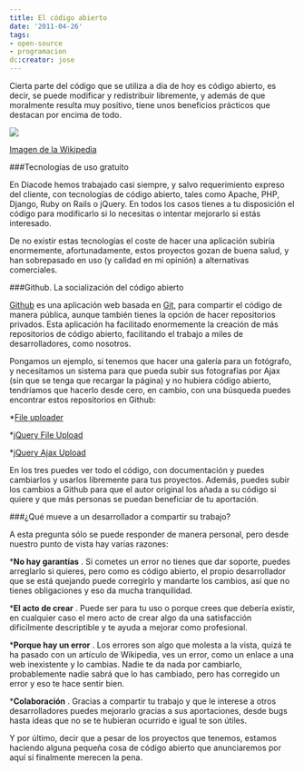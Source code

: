 ```yaml
---
title: El código abierto
date: '2011-04-26'
tags:
- open-source
- programacion
dc:creator: jose
---
```


Cierta parte del código que se utiliza a día de hoy es código abierto, es decir, se puede modificar y redistribuir libremente, y además de que moralmente resulta muy positivo, tiene unos beneficios prácticos que destacan por encima de todo.

![](http://upload.wikimedia.org/wikipedia/commons/thumb/4/42/Opensource.svg/288px-Opensource.svg.png)

[Imagen de la Wikipedia](http://es.wikipedia.org/wiki/C%C3%B3digo_abierto)<!--more-->

###Tecnologías de uso gratuito


En Diacode hemos trabajado casi siempre, y salvo requerimiento expreso del cliente, con tecnologías de código abierto, tales como Apache, PHP, Django, Ruby on Rails o jQuery. En todos los casos tienes a tu disposición el código para modificarlo si lo necesitas o intentar mejorarlo si estás interesado.


De no existir estas tecnologías el coste de hacer una aplicación subiría enormemente, afortunadamente, estos proyectos gozan de buena salud, y han sobrepasado en uso (y calidad en mi opinión) a alternativas comerciales.


###Github. La socialización del código abierto


[Github](https://github.com/) es una aplicación web basada en 
[Git](http://es.wikipedia.org/wiki/Git), para compartir el código de manera pública, aunque también tienes la opción de hacer repositorios privados. Esta aplicación ha facilitado enormemente la creación de más repositorios de código abierto, facilitando el trabajo a miles de desarrolladores, como nosotros.


Pongamos un ejemplo, si tenemos que hacer una galería para un fotógrafo, y necesitamos un sistema para que pueda subir sus fotografías por Ajax (sin que se tenga que recargar la página) y no hubiera código abierto, tendríamos que hacerlo desde cero, en cambio, con una búsqueda puedes encontrar estos repositorios en Github:

*[File uploader](https://github.com/valums/file-uploader)

	
*[jQuery File Upload](https://github.com/blueimp/jQuery-File-Upload)

	
*[jQuery Ajax Upload](https://github.com/codler/jQuery-Ajax-Upload)


En los tres puedes ver todo el código, con documentación y puedes cambiarlos y usarlos libremente para tus proyectos. Además, puedes subir los cambios a Github para que el autor original los añada a su código si quiere y que más personas se puedan beneficiar de tu aportación.



###¿Qué mueve a un desarrollador a compartir su trabajo?


A esta pregunta sólo se puede responder de manera personal, pero desde nuestro punto de vista hay varias razones:


***No hay garantías**
. Si cometes un error no tienes que dar soporte, puedes arreglarlo si quieres, pero como es código abierto, el propio desarrollador que se está quejando puede corregirlo y mandarte los cambios, así que no tienes obligaciones y eso da mucha tranquilidad.

	
***El acto de crear**
. Puede ser para tu uso o porque crees que debería existir, en cualquier caso el mero acto de crear algo da una satisfacción dificilmente descriptible y te ayuda a mejorar como profesional.

	
***Porque hay un error**
. Los errores son algo que molesta a la vista, quizá te ha pasado con un artículo de Wikipedia, ves un error, como un enlace a una web inexistente y lo cambias. Nadie te da nada por cambiarlo, probablemente nadie sabrá que lo has cambiado, pero has corregido un error y eso te hace sentir bien.

		
***Colaboración**
. Gracias a compartir tu trabajo y que le interese a otros desarrolladores puedes mejorarlo gracias a sus aportaciones, desde bugs hasta ideas que no se te hubieran ocurrido e igual te son útiles.


Y por último, decir que a pesar de los proyectos que tenemos, estamos haciendo alguna pequeña cosa de código abierto que anunciaremos por aquí si finalmente merecen la pena.
